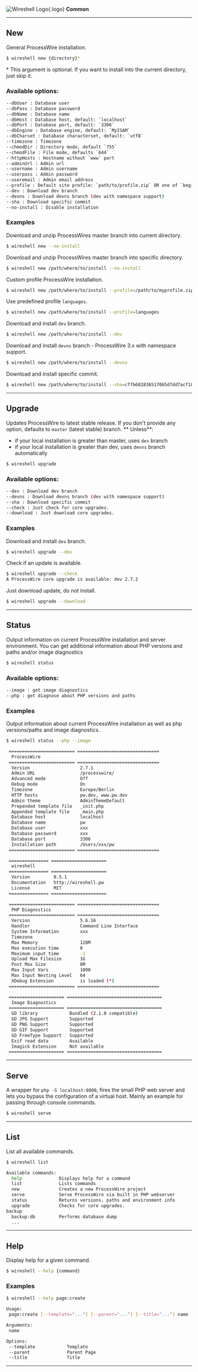 ![Wireshell Logo](/assets/img/favicon-16x16.png){.logo} **Common**

---

## New

General ProcessWire installation.

```sh
$ wireshell new {directory}*
```

\* This argument is optional. If you want to install into the current directory, just skip it.

### Available options:

```sh
--dbUser : Database user
--dbPass : Database password
--dbName : Database name
--dbHost : Database host, default: `localhost`
--dbPort : Database port, default: `3306`
--dbEngine : Database engine, default: `MyISAM`
--dbCharset : Database characterset, default: `utf8`
--timezone : Timezone
--chmodDir : Directory mode, default `755`
--chmodFile : File mode, defaults `644`
--httpHosts : Hostname without `www` part
--adminUrl : Admin url
--username : Admin username
--userpass : Admin password
--useremail : Admin email address
--profile : Default site profile: `path/to/profile.zip` OR one of `beginner, blank, classic, default, languages`
--dev : Download dev branch
--devns : Download devns branch (dev with namespace support)
--sha : Download specific commit
--no-install : Disable installation
```

### Examples

Download and unzip ProcessWires master branch into current directory.

```sh
$ wireshell new --no-install
```

Download and unzip ProcessWires master branch into specific directory.

```sh
$ wireshell new /path/where/to/install --no-install
```

Custom profile ProcessWire installation.

```sh
$ wireshell new /path/where/to/install --profile=/path/to/myprofile.zip
```

Use predefined profile `languages`.

```sh
$ wireshell new /path/where/to/install --profile=languages
```

Download and install `dev` branch.

```sh
$ wireshell new /path/where/to/install --dev
```

Download and install `devns` branch - ProcessWire 3.x with namespace support.

```sh
$ wireshell new /path/where/to/install --devns
```

Download and install specific commit.

```sh
$ wireshell new /path/where/to/install --sha=cffb682836517065d7dd7acf187545a4a80f1769
```

---

## Upgrade

Updates ProcessWire to latest stable release.
If you don't provide any option, defaults to `master` (latest stable) branch. ** Unless**:

- if your local installation is greater than master, uses `dev` branch
- if your local installation is greater than dev, uses `devns` branch automatically

```sh
$ wireshell upgrade
```

### Available options:

```sh
--dev : Download dev branch
--devns : Download devns branch (dev with namespace support)
--sha : Download specific commit
--check : Just check for core upgrades.
--download : Just download core upgrades.
```

### Examples

Download and install `dev` branch.

```sh
$ wireshell upgrade --dev
```

Check if an update is available.

```sh
$ wireshell upgrade --check
A ProcessWire core upgrade is available: dev 2.7.2
```

Just download update, do not install.

```sh
$ wireshell upgrade --download
```

---

## Status

Output information on current ProcessWire installation and server environment.
You can get additional information about PHP versions and paths and/or image diagnostics

```sh
$ wireshell status
```

### Available options:

```sh
--image : get image diagnostics
--php : get diagnose about PHP versions and paths
```

### Examples

Output information about current ProcessWire installation as well as php versions/paths and image diagnostics.

```sh
$ wireshell status --php --image

 ========================= ===============================
  ProcessWire
 ========================= ===============================
  Version                   2.7.1
  Admin URL                 /processwire/
  Advanced mode             Off
  Debug mode                On
  Timezone                  Europe/Berlin
  HTTP hosts                pw.dev, www.pw.dev
  Admin theme               AdminThemeDefault
  Prepended template file   _init.php
  Appended template file    _main.php
  Database host             localhost
  Database name             pw
  Database user             xxx
  Database password         xxx
  Database port             3306
  Installation path         /Users/xxx/pw
 ========================= ===============================

 =============== =====================
  wireshell
 =============== =====================
  Version         0.5.1
  Documentation   http://wireshell.pw
  License         MIT
 =============== =====================

 ========================= ===============================
  PHP Diagnostics
 ========================= ===============================
  Version                   5.6.16
  Handler                   Command Line Interface
  System Information        xxx
  Timezone
  Max Memory                128M
  Max execution time        0
  Maximum input time        -1
  Upload Max Filesize       1G
  Post Max Size             8M
  Max Input Vars            1000
  Max Input Nesting Level   64
  XDebug Extension          is loaded (*)
 ========================= ===============================

 ===================== ====================================
  Image Diagnostics
 ===================== ====================================
  GD library            Bundled (2.1.0 compatible)
  GD JPG Support        Supported
  GD PNG Support        Supported
  GD GIF Support        Supported
  GD FreeType Support   Supported
  Exif read data        Available
  Imagick Extension     Not available
 ===================== ====================================
```

---

## Serve

A wrapper for `php -S localhost:8000`, fires the small PHP web server and lets you bypass the configuration of a virtual host.
Mainly an example for passing through console commands.

```sh
$ wireshell serve
```

---

## List

List all available commands.

```sh
$ wireshell list

Available commands:
  help              Displays help for a command
  list              Lists commands
  new               Creates a new ProcessWire project
  serve             Serve ProcessWire via built in PHP webserver
  status            Returns versions, paths and environment info
  upgrade           Checks for core upgrades.
backup
  backup:db         Performs database dump
  ...
```

---


## Help

Display help for a  given command.

```sh
$ wireshell --help {command}
```

### Examples

```sh
$ wireshell --help page:create

Usage:
 page:create [--template="..."] [--parent="..."] [--title="..."] name

Arguments:
 name

Options:
 --template            Template
 --parent              Parent Page
 --title               Title
```

---
